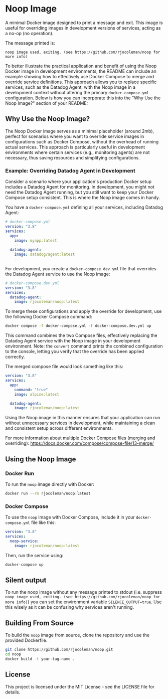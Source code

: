 # Noop Image

A minimal Docker image designed to print a message and exit. This image is useful for overriding images in development versions of services, acting as a no-op (no operation).

The message printed is:

```
noop image used, exiting. (see https://github.com/rjocoleman/noop for more info)
```

To better illustrate the practical application and benefit of using the Noop Docker image in development environments, the README can include an example showing how to effectively use Docker Compose to merge and override service definitions. This approach allows you to replace specific services, such as the Datadog Agent, with the Noop image in a development context without altering the primary `docker-compose.yml` configuration. Below is how you can incorporate this into the "Why Use the Noop Image?" section of your README:

## Why Use the Noop Image?

The Noop Docker image serves as a minimal placeholder (around 2mb), perfect for scenarios where you want to override service images in configurations such as Docker Compose, without the overhead of running actual services. This approach is particularly useful in development environments where certain services (e.g., monitoring agents) are not necessary, thus saving resources and simplifying configurations.

### Example: Overriding Datadog Agent in Development

Consider a scenario where your application's production Docker setup includes a Datadog Agent for monitoring. In development, you might not need the Datadog Agent running, but you still want to keep your Docker Compose setup consistent. This is where the Noop image comes in handy.

You have a `docker-compose.yml` defining all your services, including Datadog Agent:

```yaml
# docker-compose.yml
version: "3.8"
services:
  app:
    image: myapp:latest
    ...
  datadog-agent:
    image: datadog/agent:latest
    ...
```

For development, you create a `docker-compose.dev.yml` file that overrides the Datadog Agent service to use the Noop image:

```yaml
# docker-compose.dev.yml
version: "3.8"
services:
  datadog-agent:
    image: rjocoleman/noop:latest
```

To merge these configurations and apply the override for development, use the following Docker Compose command:

```bash
docker compose -f docker-compose.yml -f docker-compose.dev.yml up
```

This command combines the two Compose files, effectively replacing the Datadog Agent service with the Noop image in your development environment. Note: the `convert` command prints the combined configuration to the console, letting you verify that the override has been applied correctly.

The merged compose file would look something like this:

```yaml
version: "3.8"
services:
  app:
    command: "true"
    image: alpine:latest

  datadog-agent:
    image: rjocoleman/noop:latest
```

Using the Noop image in this manner ensures that your application can run without unnecessary services in development, while maintaining a clean and consistent setup across different environments.

For more information about multiple Docker Compose files (merging and overriding): https://docs.docker.com/compose/compose-file/13-merge/


## Using the Noop Image

### Docker Run

To run the `noop` image directly with Docker:

```bash
docker run --rm rjocoleman/noop:latest
```

### Docker Compose

To use the `noop` image with Docker Compose, include it in your `docker-compose.yml` file like this:

```yaml
version: "3.8"
services:
  noop-service:
    image: rjocoleman/noop:latest
```

Then, run the service using:

```bash
docker-compose up
```

## Silent output

To run the noop image without any message printed to stdout (i.e. suppress `noop image used, exiting. (see https://github.com/rjocoleman/noop for more info)`) you can set the environment variable `SILENCE_OUTPUT=true`. Use this wisely as it can be confusing why services aren't running.

## Building From Source

To build the `noop` image from source, clone the repository and use the provided Dockerfile.

```bash
git clone https://github.com/rjocoleman/noop.git
cd noop
docker build -t your-tag-name .
```

## License

This project is licensed under the MIT License - see the LICENSE file for details.
